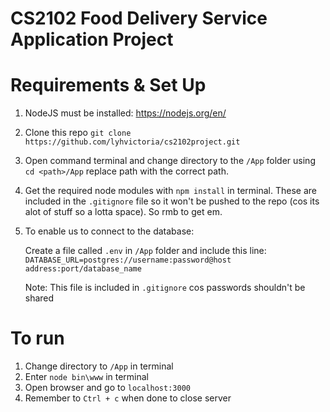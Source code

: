 # CS2102 Food Delivery Service Application Project 

# Requirements & Set Up
1. NodeJS must be installed: https://nodejs.org/en/
2. Clone this repo `git clone https://github.com/lyhvictoria/cs2102project.git`
3. Open command terminal and change directory to the `/App` folder using `cd <path>/App` replace path with the correct path.
4. Get the required node modules with `npm install` in terminal. These are included in the `.gitignore` file so it won't be pushed to the repo (cos its alot of stuff so a lotta space). So rmb to get em.
5. To enable us to connect to the database:

    Create a file called `.env` in `/App` folder and include this line:
`DATABASE_URL=postgres://username:password@host address:port/database_name` 

    Note: This file is included in `.gitignore` cos passwords shouldn't be shared

# To run
1. Change directory to `/App` in terminal
2. Enter `node bin\www` in terminal
3. Open browser and go to `localhost:3000`
4. Remember to `Ctrl + c` when done to close server
